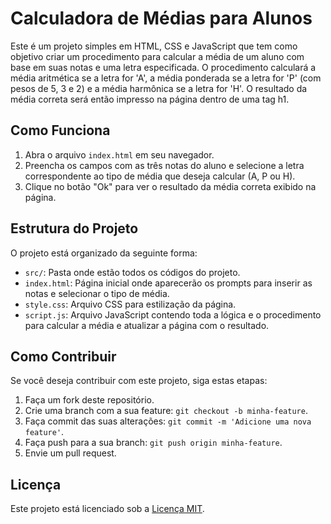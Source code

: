 # Calculadora de Médias para Alunos

Este é um projeto simples em HTML, CSS e JavaScript que tem como objetivo criar um procedimento para calcular a média de um aluno com base em suas notas e uma letra especificada. O procedimento calculará a média aritmética se a letra for 'A', a média ponderada se a letra for 'P' (com pesos de 5, 3 e 2) e a média harmônica se a letra for 'H'. O resultado da média correta será então impresso na página dentro de uma tag h1.

## Como Funciona

1. Abra o arquivo `index.html` em seu navegador.
2. Preencha os campos com as três notas do aluno e selecione a letra correspondente ao tipo de média que deseja calcular (A, P ou H).
3. Clique no botão "Ok" para ver o resultado da média correta exibido na página.

## Estrutura do Projeto

O projeto está organizado da seguinte forma:

- `src/`: Pasta onde estão todos os códigos do projeto.
- `index.html`: Página inicial onde aparecerão os prompts para inserir as notas e selecionar o tipo de média.
- `style.css`: Arquivo CSS para estilização da página.
- `script.js`: Arquivo JavaScript contendo toda a lógica e o procedimento para calcular a média e atualizar a página com o resultado.

## Como Contribuir

Se você deseja contribuir com este projeto, siga estas etapas:

1. Faça um fork deste repositório.
2. Crie uma branch com a sua feature: `git checkout -b minha-feature`.
3. Faça commit das suas alterações: `git commit -m 'Adicione uma nova feature'`.
4. Faça push para a sua branch: `git push origin minha-feature`.
5. Envie um pull request.

## Licença

Este projeto está licenciado sob a [Licença MIT](LICENSE).